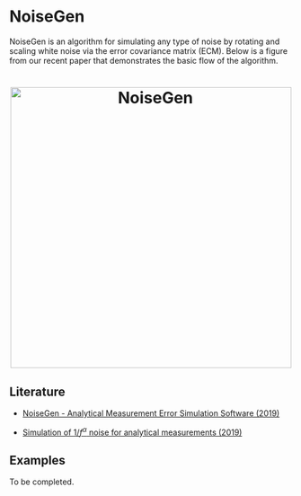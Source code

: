 NoiseGen
======
NoiseGen is an algorithm for simulating any type of noise by rotating and scaling white noise via the error covariance matrix (ECM). Below is a figure from our recent paper that demonstrates the basic flow of the algorithm.

<h1 align="center">
<img src="https://S-Driscoll.github.io/img/NGalg.PNG" alt="NoiseGen" width="500"/>
</h1>

Literature
-------------

* [NoiseGen - Analytical Measurement Error Simulation Software (2019)](https://www.sciencedirect.com/science/article/pii/S0169743919300395)

* [Simulation of $1/f^\alpha$ noise for analytical measurements (2019)](https://onlinelibrary.wiley.com/doi/abs/10.1002/cem.3137)

Examples
-------------
To be completed.
